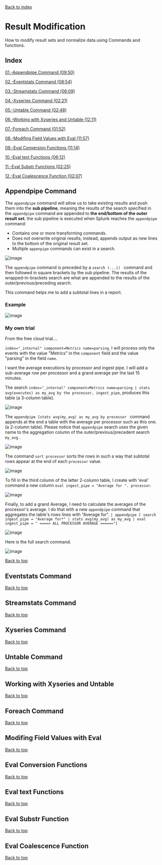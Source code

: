 [Back to index](README.md)
# Result Modification
How to modify result sets and normalize data using Commands and functions.

## Index
[01.-Appendpipe Command (09:50)](#appendpipe-command)

[02.-Eventstats Command (08:54)](#eventstats-command)

[03.-Streamstats Command (06:09)](#streamstats-command)

[04.-Xyseries Command (02:21)](#Xyseries-command)

[05.-Untable Command (02:48)](#untable-command)

[06.-Working with Xyseries and Untable (12:11)](#working-with-xyseries-and-untable)

[07.-Foreach Command (01:52)](#foreach-command)

[08.-Modifing Field Values with Eval (11:57)](#modifing-field-values-with-eval)

[09.-Eval Conversion Functions (11:14)](#eval-conversion-functions)

[10.-Eval text Functions (06:12)](#eval-text-functions)

[11.-Eval Substr Functions (02:25)](#eval-substr-function)

[12.-Eval Coalescence Function (02:07)](#eval-coalescence-function)



## Appendpipe Command
The `appendpipe` command will allow us to take existing results and push them into the **sub pipeline**, meaning the results of the search specified in the `appendpipe` command are appended to **the end/bottom of the outer result set**. the sub pipeline is executed when Splunk reaches the `appendpipe` command:
  - Contains one or more transforming commands.
  - Does not overwrite original results; instead, appends output as new lines to the bottom of the original result set.
  - Multiple `appenpipe` commands can exist in a search.

![image](https://github.com/luismiguelcasadodiaz/splunk/assets/19540140/3d8aaae3-5760-4b7b-bdb2-34241e2500b4)

The `appendpipe` command is preceded by a `search (...|) ` command and then followed in square brackets by the sub pipeline. The results of the wrapped-in-brackets search are what are appended to the results of the outer/previous/preceding search.

This command helps me to add a subtotal lines in a report.

### Example

![image](https://github.com/luismiguelcasadodiaz/splunk/assets/19540140/bf0f46a0-4878-4951-bd6f-5c4bf0f29b58)


### My own trial
From the free cloud trial....

`index="_internal" component=Metrics name=parsing`. I will process only the events with the value "Metrics" in the `component` field and the value "parsing" in the field `name`.

I want the average executions by processor and ingest pipe. I will add a sub-average  row per processor and a grand average per the last 15 minutes.

The search `index="_internal" component=Metrics name=parsing | stats avg(executes) as my_avg by the processor, ingest_pipe`, produces this table (a 3-column table).

![image](https://github.com/luismiguelcasadodiaz/splunk/assets/19540140/0d75c0c7-1545-477b-9b19-7f55a4467cf6)

The `appendpipe [stats avg(my_avg) as my_avg by processor ` command appends at the end a table with the average per processor such as this one. (a 2-column table). Please notice that `appendpipe` search uses the given name to the aggregation column of the outer/previous/precedent search `my_avg` .

![image](https://github.com/luismiguelcasadodiaz/splunk/assets/19540140/05f74164-9cc1-49cb-ad34-41d9ce2f9fe8)

The command `sort processor` sorts the rows in such a way that subtotal rows appear at the end of each `processor` value.

![image](https://github.com/luismiguelcasadodiaz/splunk/assets/19540140/5b230c9d-9391-4389-a521-05bc8470a63e)

To fill in the third column of the latter 2-column table, I create with 'eval' command  a new column `eval ingest_pipe = "Average for ". processor`.

![image](https://github.com/luismiguelcasadodiaz/splunk/assets/19540140/1216eca3-4058-4e37-899f-ef5445ac3240)

Finally, to add a grand Average, I need to calculate the averages of the processor's average. I do that with a new `appendpipe` command that aggregates the table's rows  lines with "Average for". 
`| appendpipe [ search ingest_pipe = "Average for*" | stats avg(my_avg) as my_avg | eval ingest_pipe = " ===== ALL PROCESSOR AVERAGE ======"]`

![image](https://github.com/luismiguelcasadodiaz/splunk/assets/19540140/32f08e79-928d-4a5e-94c1-a6ca8f480038)

Here is the full search command.

![image](https://github.com/luismiguelcasadodiaz/splunk/assets/19540140/c3a59e71-c752-4ad4-8b7f-2406319afc99)



[Back to top](#index)

## Eventstats Command

[Back to top](#index)

## Streamstats Command

[Back to top](#index)

## Xyseries Command

[Back to top](#index)

## Untable Command

[Back to top](#index)

## Working with Xyseries and Untable

[Back to top](#index)

## Foreach Command

[Back to top](#index)

## Modifing Field Values with Eval

[Back to top](#index)

## Eval Conversion Functions

[Back to top](#index)

## Eval text Functions

[Back to top](#index)

## Eval Substr Function

[Back to top](#index)

## Eval Coalescence Function

[Back to top](#index)
